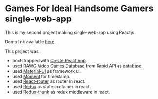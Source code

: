 # Games For Ideal Handsome Gamers single-web-app

This is my second project making single-web-app using Reactjs

Demo link available [here](https://gamesforidealhandsomegamers.web.app).

This project was :

- bootstrapped with [Create React App](https://github.com/facebook/create-react-app).
- used [RAWG Video Games Database](https://rapidapi.com/accujazz/api/rawg-video-games-database?endpoint=apiendpoint_e4e2766f-1422-4b88-bd10-22acdb7c9a16) from Rapid API as database.
- used [Material-UI](https://material-ui.com) as framework ui.
- used [Moment](http://momentjs.com) for timestamp.
- used [React-router](https://reactrouter.com/) as router in react.
- used [Redux](https://redux.js.org/) as state container in react.
- used [Redux-thunk](https://github.com/reduxjs/redux-thunk) as redux middleware in react.
